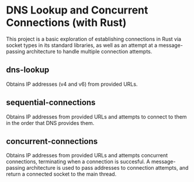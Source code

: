 # DNS Lookup and Concurrent Connections (with Rust)

This project is a basic exploration of establishing connections in Rust via socket types in its standard libraries, as well as an attempt at a message-passing architecture to handle multiple connection attempts.

## dns-lookup

Obtains IP addresses (v4 and v6) from provided URLs.

## sequential-connections

Obtains IP addresses from provided URLs and attempts to connect to them in the order that DNS provides them.

## concurrent-connections

Obtains IP addresses from provided URLs and attempts concurrent connections, terminating when a connection is succesful. A message-passing architecture is used to pass addresses to connection attempts, and return a connected socket to the main thread.
